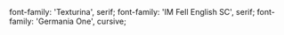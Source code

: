 <link rel="preconnect" href="https://fonts.gstatic.com">
<link href="https://fonts.googleapis.com/css2?family=Texturina&display=swap" rel="stylesheet"> 
font-family: 'Texturina', serif;

<link rel="preconnect" href="https://fonts.gstatic.com">
<link href="https://fonts.googleapis.com/css2?family=IM+Fell+English+SC&display=swap" rel="stylesheet"> 
font-family: 'IM Fell English SC', serif;


<link rel="preconnect" href="https://fonts.gstatic.com">
<link href="https://fonts.googleapis.com/css2?family=Germania+One&display=swap" rel="stylesheet">
font-family: 'Germania One', cursive;


